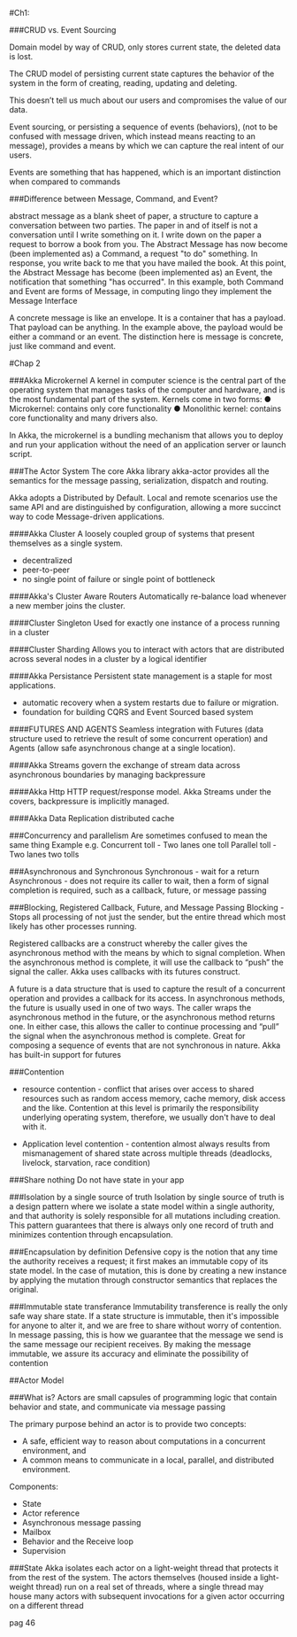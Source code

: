 #Ch1:

###CRUD vs. Event Sourcing

Domain model by way of CRUD, only stores current state, the deleted data is lost.

The CRUD model of persisting current state captures the behavior of the system in the form of creating, reading, updating and deleting.

This doesn’t tell us much about our users and compromises the value of our data.

Event sourcing, or persisting a sequence of events (behaviors), (not to be confused with message driven, which instead means reacting to an message), provides a means by which we can capture the real intent of our users.

Events are something that has happened, which is an important distinction when
compared to commands

###Difference between Message, Command, and Event?

abstract message as a blank sheet of paper, a structure to capture a
conversation between two parties. The paper in and of itself is not a conversation until I write
something on it. I write down on the paper a request to borrow a
book from you. The Abstract Message has now become (been implemented as) a Command, a
request "to do" something. In response, you write back to me that you have mailed the book.
At this point, the Abstract Message has become (been implemented as) an Event, the
notification that something "has occurred". In this example, both Command and Event are
forms of Message, in computing lingo they implement the Message Interface

A concrete message is like an envelope. It is a container that has a payload. That payload can
be anything. In the example above, the payload would be either a command or an event. The
distinction here is message is concrete, just like command and event.

#Chap 2

###Akka Microkernel
A kernel in computer science is the central part of the operating system that manages tasks of the
computer and hardware, and is the most fundamental part of the system. Kernels come in two
forms:
● Microkernel: contains only core functionality
● Monolithic kernel: contains core functionality and many drivers also.

In Akka, the microkernel is a bundling
mechanism that allows you to deploy and run your application without the need of an application
server or launch script.

###The Actor System
The core Akka library akka-actor provides all the semantics for the message passing, serialization, 
dispatch and routing.

Akka adopts a Distributed by Default. Local and remote scenarios use the same API and are
distinguished by configuration, allowing a more succinct way to code Message-driven
applications.

####Akka Cluster
A loosely coupled group of systems that present themselves as a single system.
* decentralized 
* peer-to-peer
* no single point of failure or single point of bottleneck

####Akka's Cluster Aware Routers 
Automatically re-balance load whenever a new member joins the cluster.

####Cluster Singleton
Used for exactly one instance of a process running in a cluster

####Cluster Sharding
Allows you to interact with actors that are distributed across several nodes in a cluster by a logical identifier

####Akka Persistance
Persistent state management is a staple for most applications.
* automatic recovery when a system restarts due to failure or migration.
* foundation for building CQRS and Event Sourced based system

####FUTURES AND AGENTS
Seamless integration with Futures (data structure used to retrieve the result of some
concurrent operation) and Agents (allow safe asynchronous change at a single location).

####Akka Streams
govern the exchange of stream data across asynchronous boundaries by managing backpressure

####Akka Http
HTTP request/response model. Akka Streams under the covers, backpressure is implicitly managed.

####Akka Data Replication
distributed cache

###Concurrency and parallelism
Are sometimes confused to mean the same thing
Example
e.g. Concurrent toll - Two lanes one toll
		 Parallel toll - Two lanes two tolls

###Asynchronous and Synchronous
Synchronous - wait for a return
Asynchronous - does not require its caller to wait, then a form of signal completion is required, such as a
callback, future, or message passing		

###Blocking, Registered Callback, Future, and Message Passing
Blocking - Stops all processing of not just the sender, but the entire
thread which most likely has other processes running. 

Registered callbacks are a construct whereby the caller gives the asynchronous method
with the means by which to signal completion. When the asynchronous method is complete, it will
use the callback to “push” the signal the caller. Akka uses callbacks with its futures construct.

A future is a data structure that is used to capture the result of a concurrent operation and
provides a callback for its access. In asynchronous methods, the future is usually
used in one of two ways. The caller wraps the asynchronous method in the future, or the
asynchronous method returns one. In either case, this allows the caller to continue processing
and “pull” the signal when the asynchronous method is complete. Great for composing a sequence of events that are not synchronous in nature.  Akka has built-in support for futures

###Contention
* resource contention - conflict that arises over access to shared resources such as random access memory, cache memory, disk access and
the like. Contention at this level is primarily the responsibility underlying operating
system, therefore, we usually don't have to deal with it. 
 
* Application level contention - contention almost always results from mismanagement of shared state across multiple
threads (deadlocks, livelock, starvation, race condition)

###Share nothing
Do not have state in your app

###Isolation by a single source of truth
Isolation by single source of truth is a design pattern where we isolate a state model within a
single authority, and that authority is solely responsible for all mutations including creation.
This pattern guarantees that there is always only one record of truth and minimizes contention
through encapsulation.

###Encapsulation by definition
Defensive copy is the notion that any time the authority receives a request; it first makes
an immutable copy of its state model. In the case of mutation, this is done by creating a new
instance by applying the mutation through constructor semantics that replaces the original.

###Immutable state transferance
Immutability transference is really the only safe way share state. If a state structure is
immutable, then it's impossible for anyone to alter it, and we are free to share without worry
of contention. In message passing, this is how we guarantee that the message we send is the
same message our recipient receives. By making the message immutable, we assure its
accuracy and eliminate the possibility of contention

##Actor Model

###What is?
Actors are small capsules of programming logic that
contain behavior and state, and communicate via message passing

The primary purpose behind an actor is to provide two concepts:
* A safe, efficient way to reason about computations in a concurrent environment, and
* A common means to communicate in a local, parallel, and distributed environment.

Components:
* State
* Actor reference
* Asynchronous message passing
* Mailbox
* Behavior and the Receive loop
* Supervision

###State
Akka isolates each actor on a light-weight thread that protects it from the rest
of the system.
The actors themselves (housed inside a light-weight thread) run on a real set of
threads, where a single thread may house many actors with subsequent invocations for a
given actor occurring on a different thread

pag 46
